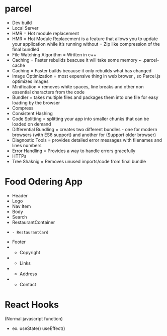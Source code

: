 # parcel

- Dev build
- Local Server
- HMR = Hot module replacement
- HMR = Hot Module Replacement is a feature that allows you to update your application while it’s running without = Zip like compression of the final bundled
- File Watching Algorithm = Written in c++
- Caching = Faster rebuilds beacuse it will take some memory ~ .parcel-cache
- Caching = Faster builds because it only rebuilds what has changed
- Image Optimization = most expensive thing in web brower , so Parcel.js optimizes images
- Minification = removes white spaces, line breaks and other non essential characters from the code
- Bundler = takes multiple files and packages them into one file for easy loading by the browser
- Compress
- Consistent Hashing
- Code Splitting = splitting your app into smaller chunks that can be loaded on demand
- Differential Bundling = creates two different bundles - one for modern browsers (with ES6 support) and another for (Support older browser)
- Diagnostic Tools = provides detailed error messages with filenames and lines numbers
- Error Handling = Provides a way to handle errors gracefully
- HTTPs
- Tree Shaknig = Removes unused imports/code from final bundle

# Food Odering App

- Header
- Logo
- Nav Item
- Body
- Search
- RestaurantContainer
-     - RestaurantCard

- Footer
- - Copyright
- - Links
- - Address
- - Contact

# React Hooks

(Normal javascript function)

- ex.
  useState()
  useEffect()
